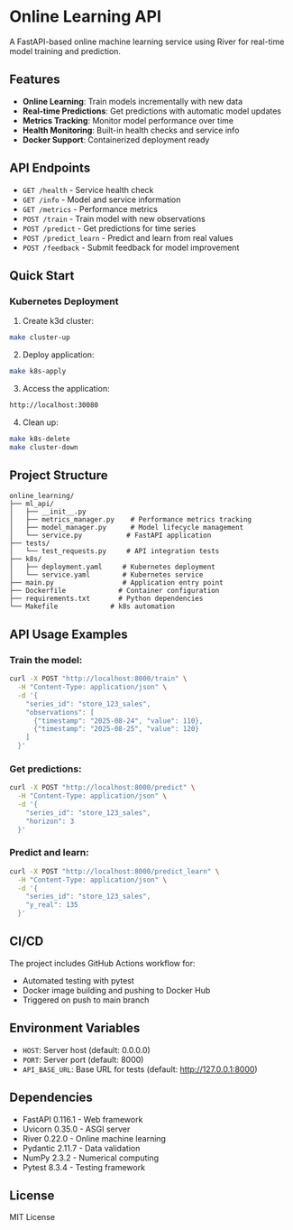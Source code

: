 # Online Learning API

A FastAPI-based online machine learning service using River for real-time model training and prediction.

## Features

- **Online Learning**: Train models incrementally with new data
- **Real-time Predictions**: Get predictions with automatic model updates
- **Metrics Tracking**: Monitor model performance over time
- **Health Monitoring**: Built-in health checks and service info
- **Docker Support**: Containerized deployment ready

## API Endpoints

- `GET /health` - Service health check
- `GET /info` - Model and service information
- `GET /metrics` - Performance metrics
- `POST /train` - Train model with new observations
- `POST /predict` - Get predictions for time series
- `POST /predict_learn` - Predict and learn from real values
- `POST /feedback` - Submit feedback for model improvement

## Quick Start

### Kubernetes Deployment

1. Create k3d cluster:
```bash
make cluster-up
```

2. Deploy application:
```bash
make k8s-apply
```

3. Access the application:
```bash
http://localhost:30080
```

4. Clean up:
```bash
make k8s-delete
make cluster-down
```

## Project Structure

```
online_learning/
├── ml_api/
│   ├── __init__.py
│   ├── metrics_manager.py    # Performance metrics tracking
│   ├── model_manager.py      # Model lifecycle management
│   └── service.py           # FastAPI application
├── tests/
│   └── test_requests.py     # API integration tests
├── k8s/
│   ├── deployment.yaml     # Kubernetes deployment
│   └── service.yaml        # Kubernetes service
├── main.py                 # Application entry point
├── Dockerfile             # Container configuration
├── requirements.txt       # Python dependencies
└── Makefile             # k8s automation

```

## API Usage Examples

### Train the model:
```bash
curl -X POST "http://localhost:8000/train" \
  -H "Content-Type: application/json" \
  -d '{
    "series_id": "store_123_sales",
    "observations": [
      {"timestamp": "2025-08-24", "value": 110},
      {"timestamp": "2025-08-25", "value": 120}
    ]
  }'
```

### Get predictions:
```bash
curl -X POST "http://localhost:8000/predict" \
  -H "Content-Type: application/json" \
  -d '{
    "series_id": "store_123_sales",
    "horizon": 3
  }'
```

### Predict and learn:
```bash
curl -X POST "http://localhost:8000/predict_learn" \
  -H "Content-Type: application/json" \
  -d '{
    "series_id": "store_123_sales",
    "y_real": 135
  }'
```

## CI/CD

The project includes GitHub Actions workflow for:
- Automated testing with pytest
- Docker image building and pushing to Docker Hub
- Triggered on push to main branch

## Environment Variables

- `HOST`: Server host (default: 0.0.0.0)
- `PORT`: Server port (default: 8000)
- `API_BASE_URL`: Base URL for tests (default: http://127.0.0.1:8000)

## Dependencies

- FastAPI 0.116.1 - Web framework
- Uvicorn 0.35.0 - ASGI server
- River 0.22.0 - Online machine learning
- Pydantic 2.11.7 - Data validation
- NumPy 2.3.2 - Numerical computing
- Pytest 8.3.4 - Testing framework

## License

MIT License